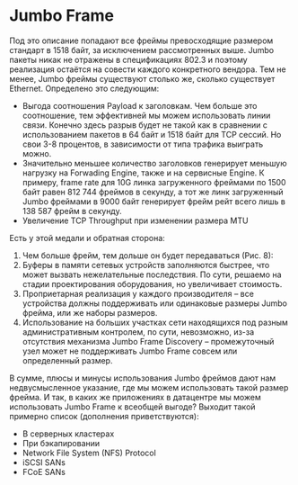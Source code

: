 Jumbo Frame
========================

Под это описание попадают все фреймы превосходящие размером стандарт в 1518 байт, за исключением рассмотренных выше. Jumbo пакеты никак не отражены в спецификациях 802.3 и поэтому реализация остаётся на совести каждого конкретного вендора. Тем не менее, Jumbo фреймы существуют столько же, сколько существует Ethernet. Определено это следующим:
- Выгода соотношения Payload к заголовкам. Чем больше это соотношение, тем эффективней мы можем использовать линии связи. Конечно здесь разрыв будет не такой как в сравнении с использованием пакетов в 64 байт и 1518 байт для TCP сессий. Но свои 3-8 процентов, в зависимости от типа трафика выиграть можно.
- Значительно меньшее количество заголовков генерирует меньшую нагрузку на Forwading Engine, также и на сервисные Engine. К примеру, frame rate для 10G линка загруженного фреймами по 1500 байт равен 812 744 фреймов в секунду, а тот же линк загруженный Jumbo фреймами в 9000 байт генерирует фрейм рейт всего лишь в 138 587 фрейм в секунду.
- Увеличение TCP Throughput при изменении размера MTU

Есть у этой медали и обратная сторона:

1. Чем больше фрейм, тем дольше он будет передаваться (Рис. 8):
2. Буферы в памяти сетевых устройств заполняются быстрее, что может вызвать нежелательные последствия. По сути, решаемо на стадии проектирования оборудования, но увеличивает стоимость.
3. Проприетарная реализация у каждого производителя – все устройства должны поддерживать или одинаковые размеры Jumbo фрейма, или же наборы размеров.
4. Использование на больших участках сети находящихся под разным административным контролем, по сути, невозможно, из-за отсутствия механизма Jumbo Frame Discovery – промежуточный узел может не поддерживать Jumbo Frame совсем или определенный размер.

В сумме, плюсы и минусы использования Jumbo фреймов дают нам недвусмысленное указание, где мы можем использовать такой размер фрейма. И так, в каких же приложениях в датацентре мы можем использовать Jumbo Frame к всеобщей выгоде? Выходит такой примерно список (дополнения приветствуются):

- В серверных кластерах
- При бэкапировании
- Network File System (NFS) Protocol
- iSCSI SANs
- FCoE SANs